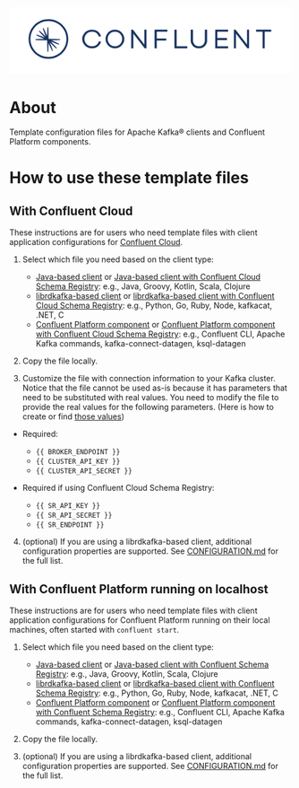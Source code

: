 ![image](https://raw.githubusercontent.com/confluentinc/examples/36bae15c8690c6fc008dc5d9a2656379002b48fe/images/confluent-logo-300-2.png)

# About

Template configuration files for Apache Kafka® clients and Confluent Platform components.

# How to use these template files

## With Confluent Cloud

These instructions are for users who need template files with client application configurations for [Confluent Cloud](https://www.confluent.io/confluent-cloud/?utm_source=github&utm_medium=demo&utm_campaign=ch.examples_type.community_content.clients-ccloud).

1. Select which file you need based on the client type:

   * [Java-based client](clients/cloud/java.config) or [Java-based client with Confluent Cloud Schema Registry](clients/cloud/java-sr.config): e.g., Java, Groovy, Kotlin, Scala, Clojure
   * [librdkafka-based client](clients/cloud/librdkafka.config) or [librdkafka-based client with Confluent Cloud Schema Registry](clients/cloud/librdkafka-sr.config): e.g., Python, Go, Ruby, Node, kafkacat, .NET, C
   * [Confluent Platform component](clients/cloud/java.config) or [Confluent Platform component with Confluent Cloud Schema Registry](clients/cloud/java-sr.config): e.g., Confluent CLI, Apache Kafka commands, kafka-connect-datagen, ksql-datagen 

2. Copy the file locally.

3. Customize the file with connection information to your Kafka cluster. Notice that the file cannot be used as-is because it has parameters that need to be substituted with real values.  You need to modify the file to provide the real values for the following parameters. (Here is how to create or find [those values](https://docs.confluent.io/current/cloud/using/config-client.html#librdkafka-based-c-clients?utm_source=github&utm_medium=demo&utm_campaign=ch.examples_type.community_content.clients-ccloud))

  * Required:

    * `{{ BROKER_ENDPOINT }}`
    * `{{ CLUSTER_API_KEY }}`
    * `{{ CLUSTER_API_SECRET }}`

  * Required if using Confluent Cloud Schema Registry:

    * `{{ SR_API_KEY }}`
    * `{{ SR_API_SECRET }}`
    * `{{ SR_ENDPOINT }}`

4. (optional) If you are using a librdkafka-based client, additional configuration properties are supported. See [CONFIGURATION.md](https://github.com/edenhill/librdkafka/blob/master/CONFIGURATION.md) for the full list.		

## With Confluent Platform running on localhost

These instructions are for users who need template files with client application configurations for Confluent Platform running on their local machines, often started with `confluent start`.

1. Select which file you need based on the client type:

   * [Java-based client](clients/local/java.config) or [Java-based client with Confluent Schema Registry](clients/local/java-sr.config): e.g., Java, Groovy, Kotlin, Scala, Clojure
   * [librdkafka-based client](clients/local/librdkafka.config) or [librdkafka-based client with Confluent Schema Registry](clients/local/librdkafka-sr.config): e.g., Python, Go, Ruby, Node, kafkacat, .NET, C
   * [Confluent Platform component](clients/local/java.config) or [Confluent Platform component with Confluent Schema Registry](clients/local/java-sr.config): e.g., Confluent CLI, Apache Kafka commands, kafka-connect-datagen, ksql-datagen

2. Copy the file locally.

3. (optional) If you are using a librdkafka-based client, additional configuration properties are supported. See [CONFIGURATION.md](https://github.com/edenhill/librdkafka/blob/master/CONFIGURATION.md) for the full list.
